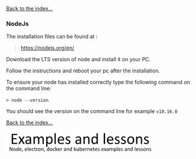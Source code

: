 [Back to the index...](https://github.com/Roche-Olivier/help.windows10.nodejs.basics)

### NodeJs

The installation files can be found at :<br>
> https://nodejs.org/en/

Download the LTS version of node and install it on your PC.

Follow the instructions and reboot your pc after the installation.

To ensure your node has installed correctly type the following command on the command line:

`> node --version`

You should see the version on the command line for example `v10.16.0`

[Back to the index...](https://github.com/Roche-Olivier/help.windows10.nodejs.basics)

![Examples and lessons](https://github.com/Roche-Olivier/help.windows10.nodejs.basics/blob/master/_content/_images/footer.png "Examples and lessons")


